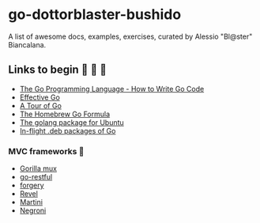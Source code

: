 go-dottorblaster-bushido
========================

A list of awesome docs, examples, exercises, curated by Alessio "Bl@ster" Biancalana.

## Links to begin :boar: :boar: :boar:
- [The Go Programming Language - How to Write Go Code](http://golang.org/doc/code.html)
- [Effective Go](http://golang.org/doc/effective_go.html)
- [A Tour of Go](http://tour.golang.org)
- [The Homebrew Go Formula](https://github.com/Homebrew/homebrew/blob/master/Library/Formula/go.rb)
- [The golang package for Ubuntu](https://code.google.com/p/go-wiki/wiki/Ubuntu)
- [In-flight .deb packages of Go](http://blog.labix.org/2013/06/15/in-flight-deb-packages-of-go)

### MVC frameworks :boar:
- [Gorilla mux](http://www.gorillatoolkit.org/pkg/mux)
- [go-restful](https://github.com/emicklei/go-restful)
- [forgery](http://goforgery.appspot.com/)
- [Revel](http://revel.github.io/)
- [Martini](http://martini.codegangsta.io/)
- [Negroni](http://negroni.codegangsta.io/)
